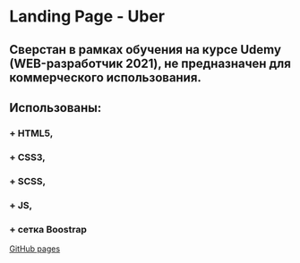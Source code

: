 
# Landing Page - Uber

## Сверстан в рамках обучения на курсе Udemy (WEB-разработчик 2021), не предназначен для коммерческого использования.

## Использованы: 
  ### + HTML5,
  ### + CSS3,
  ### + SCSS,
  ### + JS,
  ### + сетка Boostrap
[GitHub pages](https://safonix.github.io/uber/)

